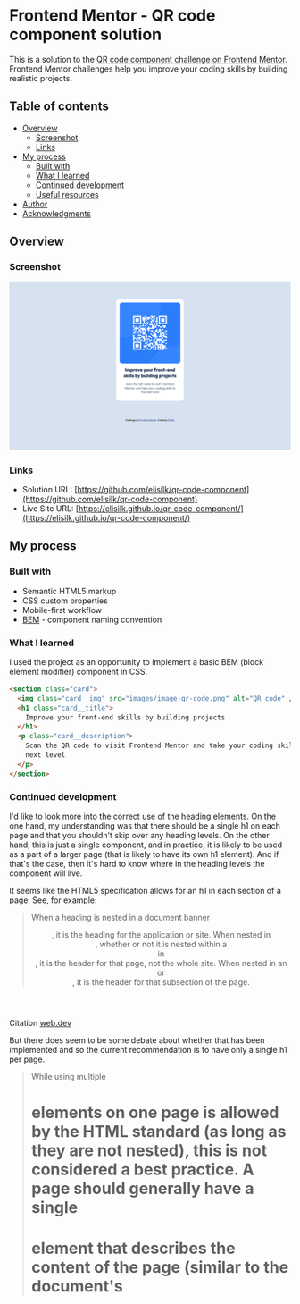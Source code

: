 # Frontend Mentor - QR code component solution

This is a solution to the [QR code component challenge on Frontend Mentor](https://www.frontendmentor.io/challenges/qr-code-component-iux_sIO_H). Frontend Mentor challenges help you improve your coding skills by building realistic projects.

## Table of contents

- [Overview](#overview)
  - [Screenshot](#screenshot)
  - [Links](#links)
- [My process](#my-process)
  - [Built with](#built-with)
  - [What I learned](#what-i-learned)
  - [Continued development](#continued-development)
  - [Useful resources](#useful-resources)
- [Author](#author)
- [Acknowledgments](#acknowledgments)

## Overview

### Screenshot

![](./screenshot.png)

### Links

- Solution URL: [https://github.com/elisilk/qr-code-component](https://github.com/elisilk/qr-code-component)
- Live Site URL: [https://elisilk.github.io/qr-code-component/](https://elisilk.github.io/qr-code-component/)

## My process

### Built with

- Semantic HTML5 markup
- CSS custom properties
- Mobile-first workflow
- [BEM](https://getbem.com/) - component naming convention

### What I learned

I used the project as an opportunity to implement a basic BEM (block element modifier) component in CSS.

```html
<section class="card">
  <img class="card__img" src="images/image-qr-code.png" alt="QR code" />
  <h1 class="card__title">
    Improve your front-end skills by building projects
  </h1>
  <p class="card__description">
    Scan the QR code to visit Frontend Mentor and take your coding skills to the
    next level
  </p>
</section>
```

### Continued development

I'd like to look more into the correct use of the heading elements. On the one hand, my understanding was that there should be a single h1 on each page and that you shouldn't skip over any heading levels. On the other hand, this is just a single component, and in practice, it is likely to be used as a part of a larger page (that is likely to have its own h1 element). And if that's the case, then it's hard to know where in the heading levels the component will live.

It seems like the HTML5 specification allows for an h1 in each section of a page. See, for example:

> When a heading is nested in a document banner <header>, it is the heading for the application or site. When nested in <main>, whether or not it is nested within a <header> in <main>, it is the header for that page, not the whole site. When nested in an <article> or <section>, it is the header for that subsection of the page.

Citation [web.dev](https://web.dev/learn/html/headings-and-sections#headings_h1-h6)

But there does seem to be some debate about whether that has been implemented and so the current recommendation is to have only a single h1 per page.

> While using multiple <h1> elements on one page is allowed by the HTML standard (as long as they are not nested), this is not considered a best practice. A page should generally have a single <h1> element that describes the content of the page (similar to the document's <title> element).

Citation [MDN Web Docs](https://developer.mozilla.org/en-US/docs/Web/HTML/Element/Heading_Elements#avoid_using_multiple_h1_elements_on_one_page)

So, I'm not sure. Will have to do more reading. Some resources to check out could be:

- (HTML for Subheadings and Headings)[https://css-tricks.com/html-for-subheadings-and-headings/]
- (Layout Cookbook - Card)[https://developer.mozilla.org/en-US/docs/Web/CSS/Layout_cookbook/Card]

### Useful resources

- [BEM](https://getbem.com/) - Blocks, Elements and Modifiers
- [What heading level to use?](https://developer.mozilla.org/en-US/docs/Web/HTML/Element/Heading_Elements)

## Author

- Website - [Eli Silk](https://github.com/elisilk)
- Frontend Mentor - [@elisilk](https://www.frontendmentor.io/profile/elisilk)

## Acknowledgments

I definitely want to acknowledge [Kevin Powell](https://www.kevinpowell.co/). Kevin's email newsletter inspired me to give Frontend Mentor a try, and his YouTube video of another Frontend Mentor challenge was the model I used to develop my own solution to this challenge.

